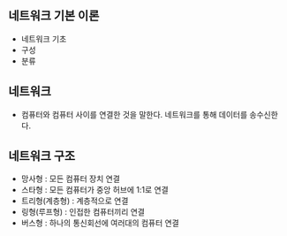 ## 네트워크 기본 이론 
- 네트워크 기초
- 구성
- 분류

## 네트워크 
- 컴퓨터와 컴퓨터 사이를 연결한 것을 말한다. 네트워크를 통해 데이터를 송수신한다.

## 네트워크 구조

- 망사형 : 모든 컴퓨터 장치 연결
- 스타형 : 모든 컴퓨터가 중앙 허브에 1:1로 연결
- 트리형(계층형) : 계층적으로 연결
- 링형(루프형) : 인접한 컴퓨터끼리 연결
- 버스형 : 하나의 통신회선에 여러대의 컴퓨터 연결
